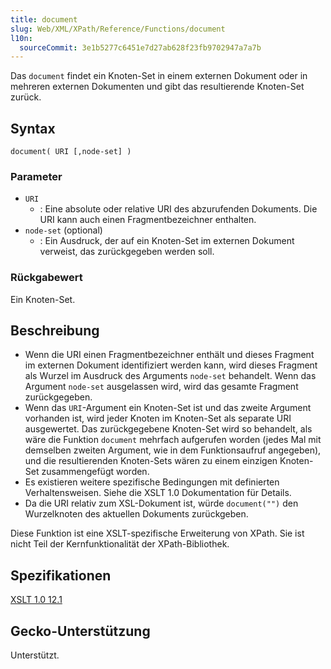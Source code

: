 ```yaml
---
title: document
slug: Web/XML/XPath/Reference/Functions/document
l10n:
  sourceCommit: 3e1b5277c6451e7d27ab628f23fb9702947a7a7b
---
```


Das `document` findet ein Knoten-Set in einem externen Dokument oder in mehreren externen Dokumenten und gibt das resultierende Knoten-Set zurück.

## Syntax

```plain
document( URI [,node-set] )
```

### Parameter

- `URI`
  - : Eine absolute oder relative URI des abzurufenden Dokuments. Die URI kann auch einen Fragmentbezeichner enthalten.
- `node-set` (optional)
  - : Ein Ausdruck, der auf ein Knoten-Set im externen Dokument verweist, das zurückgegeben werden soll.

### Rückgabewert

Ein Knoten-Set.

## Beschreibung

- Wenn die URI einen Fragmentbezeichner enthält und dieses Fragment im externen Dokument identifiziert werden kann, wird dieses Fragment als Wurzel im Ausdruck des Arguments `node-set` behandelt. Wenn das Argument `node-set` ausgelassen wird, wird das gesamte Fragment zurückgegeben.
- Wenn das `URI`-Argument ein Knoten-Set ist und das zweite Argument vorhanden ist, wird jeder Knoten im Knoten-Set als separate URI ausgewertet. Das zurückgegebene Knoten-Set wird so behandelt, als wäre die Funktion `document` mehrfach aufgerufen worden (jedes Mal mit demselben zweiten Argument, wie in dem Funktionsaufruf angegeben), und die resultierenden Knoten-Sets wären zu einem einzigen Knoten-Set zusammengefügt worden.
- Es existieren weitere spezifische Bedingungen mit definierten Verhaltensweisen. Siehe die XSLT 1.0 Dokumentation für Details.
- Da die URI relativ zum XSL-Dokument ist, würde `document("")` den Wurzelknoten des aktuellen Dokuments zurückgeben.

Diese Funktion ist eine XSLT-spezifische Erweiterung von XPath. Sie ist nicht Teil der Kernfunktionalität der XPath-Bibliothek.

## Spezifikationen

[XSLT 1.0 12.1](https://www.w3.org/TR/1999/REC-xslt-19991116/#function-document)

## Gecko-Unterstützung

Unterstützt.
